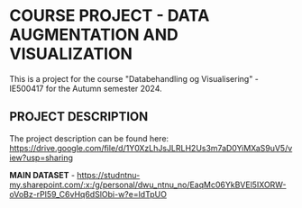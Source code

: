 # COURSE PROJECT - DATA AUGMENTATION AND VISUALIZATION
This is a project for the course "Databehandling og Visualisering" - IE500417 for the Autumn semester 2024.


## PROJECT DESCRIPTION
The project description can be found here: https://drive.google.com/file/d/1Y0XzLhJsJLRLH2Us3m7aD0YiMXaS9uV5/view?usp=sharing

**MAIN DATASET** - https://studntnu-my.sharepoint.com/:x:/g/personal/dwu_ntnu_no/EaqMc06YkBVEl5IXORW-oVoBz-rPl59_C6vHq6dSlObi-w?e=ldTpUO
